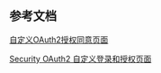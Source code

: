 ## 参考文档

[自定义OAuth2授权同意页面](https://blog.csdn.net/new_ord/article/details/125509167)

[Security OAuth2 自定义登录和授权页面](https://blog.csdn.net/yucaifu1989/article/details/85053669)